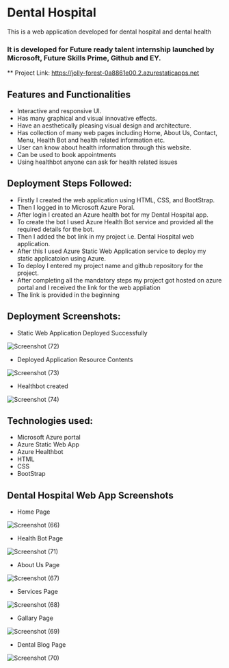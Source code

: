 # Dental Hospital

This is a web application developed for dental hospital and dental health 

### It is developed for Future ready talent internship launched by Microsoft, Future Skills Prime, Github and EY.

** Project Link: https://jolly-forest-0a8861e00.2.azurestaticapps.net

## Features and Functionalities

- Interactive and responsive UI.
- Has many graphical and visual innovative effects.
- Have an aesthetically pleasing visual design and architecture.
- Has collection of many web pages including Home, About Us, Contact, Menu, Health Bot and health related information etc.
- User can know about health information through this website.
- Can be used to book appointments 
- Using healthbot anyone can ask for health related issues

## Deployment Steps Followed:

- Firstly I created the web application using HTML, CSS, and BootStrap.
- Then I logged in to Microsoft Azure Poral.
- After login I created an Azure health bot for my Dental Hospital app.
- To create the bot I used Azure Health Bot service and provided all the required details for the bot.
- Then I added the bot link in my project i.e. Dental Hospital web application.
- After this I used Azure Static Web Application service to deploy my static applicatoion using Azure.
- To deploy I entered my project name and github repository for the project.
- After completing all the mandatory steps my project got hosted on azure portal and I received the link for the web appliation 
- The link is provided in the beginning

## Deployment Screenshots:

- Static Web Application Deployed Successfully

![Screenshot (72)](https://user-images.githubusercontent.com/84769972/209629443-7313c5e8-6c94-479b-b09c-28c9bed5fdfb.png)

- Deployed Application Resource Contents

![Screenshot (73)](https://user-images.githubusercontent.com/84769972/209629577-d45ab21c-c3c9-47c3-b0f9-9a195ace9ca1.png)

- Healthbot created

![Screenshot (74)](https://user-images.githubusercontent.com/84769972/209629723-7c0f2dd3-0655-4847-b845-a9a2372c4f02.png)

## Technologies used:

- Microsoft Azure portal
- Azure Static Web App
- Azure Healthbot
- HTML
- CSS 
- BootStrap

## Dental Hospital Web App Screenshots

- Home Page

![Screenshot (66)](https://user-images.githubusercontent.com/84769972/209630374-948497f5-0e51-42dc-9394-9224ad705a8f.png)


- Health Bot Page

![Screenshot (71)](https://user-images.githubusercontent.com/84769972/209630475-a9624368-2163-46ed-8896-cd4c6994b482.png)


- About Us Page

![Screenshot (67)](https://user-images.githubusercontent.com/84769972/209630546-1c29db69-cc56-4fb4-acf5-42556de298ad.png)


- Services Page

![Screenshot (68)](https://user-images.githubusercontent.com/84769972/209630590-5ada055f-a46f-4c5b-8eec-d90dd066feeb.png)


- Gallary Page

![Screenshot (69)](https://user-images.githubusercontent.com/84769972/209630636-bf8f852d-5009-4b27-a51c-156d7122c5b1.png)


- Dental Blog Page

![Screenshot (70)](https://user-images.githubusercontent.com/84769972/209630702-d44ac52d-9341-49e4-9e05-a6eb86da00c7.png)
